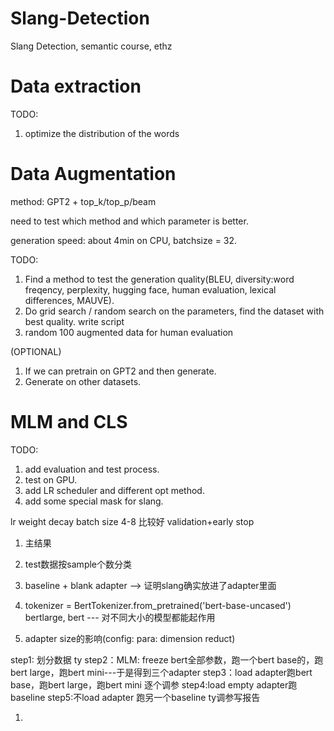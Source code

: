 # Slang-Detection
Slang Detection, semantic course, ethz

# Data extraction
TODO:
1. optimize the distribution of the words

# Data Augmentation

method: GPT2 + top_k/top_p/beam

need to test which method and which parameter is better. 

generation speed: about 4min on CPU, batchsize = 32.

TODO:
1. Find a method to test the generation quality(BLEU, diversity:word freqency, perplexity, hugging face, human evaluation, lexical differences, MAUVE). 
2. Do grid search / random search on the parameters, find the dataset with best quality. write script
3. random 100 augmented data for human evaluation

(OPTIONAL)
1. If we can pretrain on GPT2 and then generate.
2. Generate on other datasets.


# MLM and CLS

TODO:
1. add evaluation and test process.
2. test on GPU.
3. add LR scheduler and different opt method.
4. add some special mask for slang.



lr
weight decay
batch size 4-8 比较好
validation+early stop

1. 主结果

2. test数据按sample个数分类

3. baseline + blank adapter  --> 证明slang确实放进了adapter里面

4. tokenizer = BertTokenizer.from_pretrained('bert-base-uncased')
bertlarge, bert --- 对不同大小的模型都能起作用

5. adapter size的影响(config: para: dimension reduct)




step1: 划分数据 ty
step2：MLM: freeze bert全部参数，跑一个bert base的，跑bert large，跑bert mini---于是得到三个adapter
step3：load adapter跑bert base，跑bert large，跑bert mini 逐个调参
step4:load empty adapter跑baseline
step5:不load adapter 跑另一个baseline
ty调参写报告


1. 